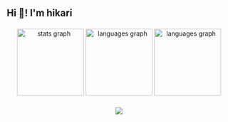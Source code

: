 <h2 align="left">Hi 👋! I'm hikari</h2>

###

<div align="center">
  <img src="https://github-readme-stats.vercel.app/api?username=metantesan&hide_title=false&hide_rank=false&show_icons=true&include_all_commits=true&count_private=true&disable_animations=false&theme=codeSTACKr&locale=en&hide_border=false" height="150" alt="stats graph"  />
  <img src="https://github-readme-stats.vercel.app/api/top-langs?username=metantesan&locale=en&hide_title=false&layout=compact&card_width=320&langs_count=5&theme=codeSTACKr&hide_border=false" height="150" alt="languages graph"  />
    <img src="[https://github-readme-stats.vercel.app/api/top-langs?username=metantesan&locale=en&hide_title=false&layout=compact&card_width=320&langs_count=5&theme=codeSTACKr&hide_border=false](https://github-readme-streak-stats.herokuapp.com/?user=metantesan&theme=dark&hide_border=false)" height="150" alt="languages graph"  />
</div>

###

<div align="center">
  <img src="https://visitor-badge.laobi.icu/badge?page_id=metantesa.metantesan&"  />
</div>

###
